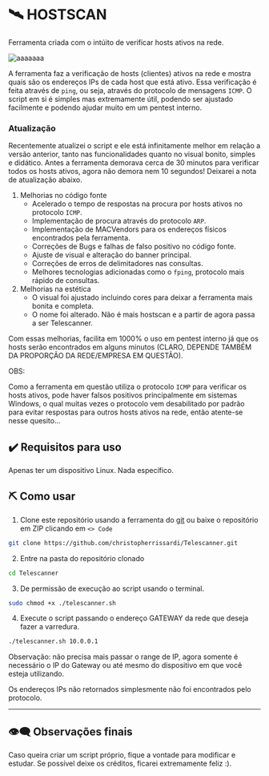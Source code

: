 # 🛰️ HOSTSCAN 

Ferramenta criada com o intúito de verificar hosts ativos na rede.

![aaaaaaa](https://github.com/user-attachments/assets/514ecfef-12d9-41e5-8218-4984aec43e39)


A ferramenta faz a verificação de hosts (clientes) ativos na rede e mostra quais são os endereços IPs de cada host que está ativo. Essa verificação é feita através de `ping`, ou seja, através do protocolo de mensagens `ICMP`. O script em si é simples mas extremamente útil, podendo ser ajustado facilmente e podendo ajudar muito em um pentest interno.

### Atualização

Recentemente atualizei o script e ele está infinitamente melhor em relação a versão anterior, tanto nas funcionalidades quanto no visual bonito, simples e didático.
Antes a ferramenta demorava cerca de 30 minutos para verificar todos os hosts ativos, agora não demora nem 10 segundos! Deixarei a nota de atualização abaixo.

1. Melhorias no código fonte
    - Acelerado o tempo de respostas na procura por hosts ativos no protocolo `ICMP`.
    - Implementação de procura através do protocolo `ARP`.
    - Implementação de MACVendors para os endereços físicos encontrados pela ferramenta.
    - Correções de Bugs e falhas de falso positivo no código fonte.
    - Ajuste de visual e alteração do banner principal.
    - Correções de erros de delimitadores nas consultas.
    - Melhores tecnologias adicionadas como o `fping`, protocolo mais rápido de consultas.
2. Melhorias na estética
    - O visual foi ajustado incluindo cores para deixar a ferramenta mais bonita e completa.
    - O nome foi alterado. Não é mais hostscan e a partir de agora passa a ser Telescanner.

Com essas melhorias, facilita em 1000% o uso em pentest interno já que os hosts serão encontrados em alguns minutos (CLARO, DEPENDE TAMBÉM DA PROPORÇÃO DA REDE/EMPRESA EM QUESTÃO).

OBS:

Como a ferramenta em questão utiliza o protocolo `ICMP` para verificar os hosts ativos, pode haver falsos positivos principalmente em sistemas Windows, o qual muitas vezes o protocolo vem desabilitado por padrão para evitar respostas para outros hosts ativos na rede, então atente-se nesse quesito... 

## ✔️ Requisitos para uso

Apenas ter um dispositivo Linux. Nada específico.

## ⛏️ Como usar

1. Clone este repositório usando a ferramenta do [git](https://git-scm.com/) ou baixe o repositório em ZIP clicando em `<> Code`
```bash
git clone https://github.com/christopherrissardi/Telescanner.git
```

2. Entre na pasta do repositório clonado

```bash
cd Telescanner
```

3. De permissão de execução ao script usando o terminal.

```bash
sudo chmod +x ./telescanner.sh
```

4. Execute o script passando o endereço GATEWAY da rede que deseja fazer a varredura.

```bash
./telescanner.sh 10.0.0.1
```

Observação: não precisa mais passar o range de IP, agora somente é necessário o IP do Gateway ou até mesmo do dispositivo em que você esteja utilizando.

Os endereços IPs não retornados simplesmente não foi encontrados pelo protocolo.

---
## 👁️‍🗨️ Observações finais

Caso queira criar um script próprio, fique a vontade para modificar e estudar. 
Se possível deixe os créditos, ficarei extremamente feliz :).

